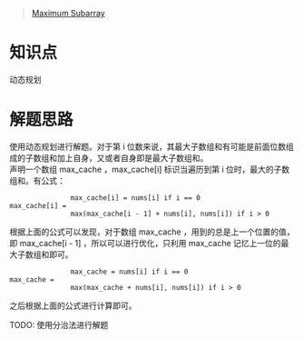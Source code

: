 > [Maximum Subarray](https://leetcode.com/problems/maximum-subarray/description/)

# 知识点
动态规划

# 解题思路
使用动态规划进行解题。对于第 i 位数来说，其最大子数组和有可能是前面位数组成的子数组和加上自身，又或者自身即是最大子数组和。  
声明一个数组 max_cache ，max_cache[i] 标识当遍历到第 i 位时，最大的子数组和。有公式：
```
               max_cache[i] = nums[i] if i == 0
max_cache[i] = 
               max(max_cache[i - 1] + nums[i], nums[i]) if i > 0
```

根据上面的公式可以发现，对于数组 max_cache ，用到的总是上一个位置的值，即 max_cache[i - 1] ，所以可以进行优化，只利用 max_cache 记忆上一位的最大子数组和即可。  
```
               max_cache = nums[i] if i == 0
max_cache = 
               max(max_cache + nums[i], nums[i]) if i > 0
```

之后根据上面的公式进行计算即可。

TODO: 使用分治法进行解题